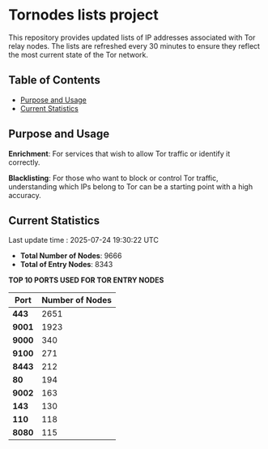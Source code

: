 # Tornodes lists project

This repository provides updated lists of IP addresses associated with Tor relay nodes. The lists are refreshed every 30 minutes to ensure they reflect the most current state of the Tor network.

## Table of Contents

- [Purpose and Usage](#purpose-and-usage)
- [Current Statistics](#current-statistics)


## Purpose and Usage

**Enrichment**: For services that wish to allow Tor traffic or identify it correctly.

**Blacklisting**: For those who want to block or control Tor traffic, understanding which IPs belong to Tor can be a starting point with a high accuracy.

## Current Statistics

Last update time : 2025-07-24 19:30:22 UTC

- **Total Number of Nodes**: 9666
- **Total of Entry Nodes**: 8343

**TOP 10 PORTS USED FOR TOR ENTRY NODES**

| **Port** | **Number of Nodes** |
|------|-----------------|
| **443**   | 2651  |
| **9001**   | 1923  |
| **9000**   | 340  |
| **9100**   | 271  |
| **8443**   | 212  |
| **80**   | 194  |
| **9002**   | 163  |
| **143**   | 130  |
| **110**   | 118  |
| **8080**   | 115  |

